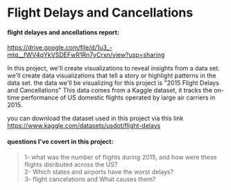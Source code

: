 # Flight Delays and Cancellations

#### flight delayes and ancellations  report: 
https://drive.google.com/file/d/1u3_-mtq__fWV4qYkVSDEFwR1Rn7yCrxn/view?usp=sharing

In this project, we'll create visualizations to reveal insights from a data set. we'll create data visualizations that tell a story or highlight patterns in the data set.
the data we'll be visualizing for this project is "2015 Flight Delays and Cancellations"
This data comes from a Kaggle dataset, it tracks the on-time performance of US domestic flights operated by large air carriers in 2015.<br>

you can download the dataset used in this project via this 
link https://www.kaggle.com/datasets/usdot/flight-delays

#### questions I've covert in this project:

> 1- what was the number of flights during 2015, and how were these flights disributed across the US?<br>
> 2- Which states and airports have the worst delays?<br>
> 3- flight cancelations and What causes them?<br>


